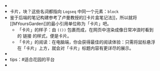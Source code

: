 -
- 卡片，块？这些名词都指向 `Logseq` 中同一个元素：`block`
- 鉴于后端的笔记构建参考了卢曼教授的[[卡片盒笔记法]]，所以就将[[MYoursGarden]]的最小引用单位称为「卡片」吧。
	- 「卡片」的样子：由 `(())` 包裹而成，在网页中渲染成像日常冲浪时看到的 链接 的样式，便是卡片。
	- 「卡片」的阅读：在电脑端，你会获得最佳的阅读体验：只需将鼠标悬浮在「卡片」上方，就会对「卡片」标题内容有更详尽的展示。
-
- tips：#适合花园的平台
-